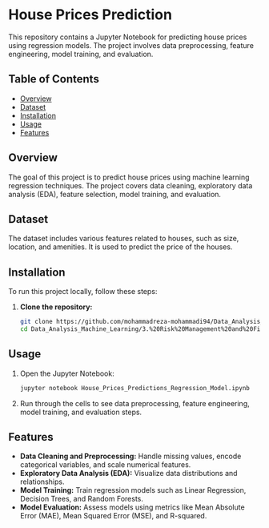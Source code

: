 # House Prices Prediction
This repository contains a Jupyter Notebook for predicting house prices using regression models. The project involves data preprocessing, feature engineering, model training, and evaluation.

## Table of Contents
- [Overview](#overview)
- [Dataset](#dataset)
- [Installation](#installation)
- [Usage](#usage)
- [Features](#features)

## Overview
The goal of this project is to predict house prices using machine learning regression techniques. The project covers data cleaning, exploratory data analysis (EDA), feature selection, model training, and evaluation.

## Dataset
The dataset includes various features related to houses, such as size, location, and amenities. It is used to predict the price of the houses.

## Installation
To run this project locally, follow these steps:

1. **Clone the repository:**
    ```bash
    git clone https://github.com/mohammadreza-mohammadi94/Data_Analysis_Machine_Learning.git
    cd Data_Analysis_Machine_Learning/3.%20Risk%20Management%20and%20Financial%20Analysis/House%20Prices
    ```

## Usage
1. Open the Jupyter Notebook:
    ```bash
    jupyter notebook House_Prices_Predictions_Regression_Model.ipynb
    ```

2. Run through the cells to see data preprocessing, feature engineering, model training, and evaluation steps.

## Features
- **Data Cleaning and Preprocessing:** Handle missing values, encode categorical variables, and scale numerical features.
- **Exploratory Data Analysis (EDA):** Visualize data distributions and relationships.
- **Model Training:** Train regression models such as Linear Regression, Decision Trees, and Random Forests.
- **Model Evaluation:** Assess models using metrics like Mean Absolute Error (MAE), Mean Squared Error (MSE), and R-squared.
